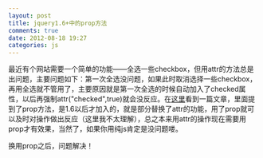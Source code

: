 ```yaml
---
layout: post
title: jquery1.6+中的prop方法
comments: true
date: 2012-08-18 19:27
categories: js
---
```


最近有个网站需要一个简单的功能——全选一些checkbox，但用attr的方法总是出问题，主要问题如下：第一次全选没问题，如果此时取消选择一些checkbox，再用全选就不管用了，主要原因就是第一次全选的时候自动加入了checked属性，以后再强制attr("checked",true)就会没反应。在[这里](http://blog.csdn.net/yaerfeng/article/details/7792832)看到一篇文章，里面提到了prop方法，是1.6以后才加入的，就是部分替换了attr的功能，用了prop就可以及时对操作做出反应（这里我不太理解），总之本来用attr的操作现在需要用prop才有效果，当然了，如果你用纯js肯定是没问题喽。

换用prop之后，问题解决！

